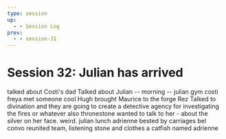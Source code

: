 ```yaml
---
type: session
up:
  - - Session Log
prev:
  - - session-31
---
```


# Session 32: Julian has arrived

talked about Costi's dad
Talked about Julian 
-- morning --
julian 
gym costi
freya met someone cool
Hugh brought Maurice to the forge 
Rez Talked to divination and they are going to create a detective agency for investigating the fires or whatever 
also thronestone wanted to talk to her - about the silver on her face. weird. 
julian lunch
adrienne bested by carriages
bel convo
reunited team, listening stone and clothes
a catfish named adrienne



